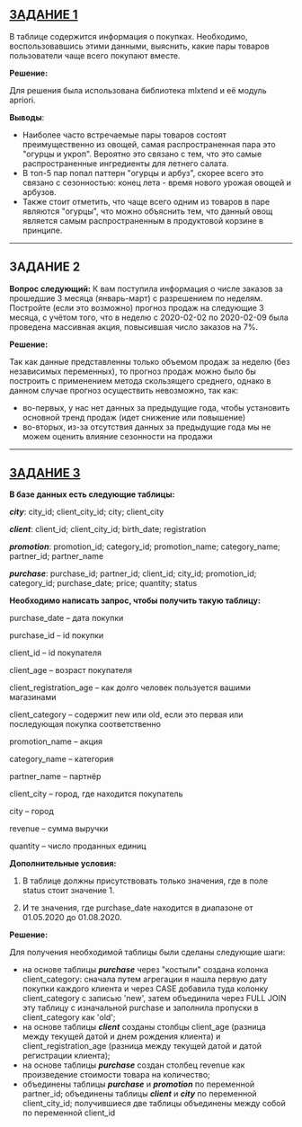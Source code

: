 ## <td><a href="https://github.com/IanaSerezhkina/KarpovCourses/blob/main/%D0%97%D0%B0%D0%B4%D0%B0%D0%BD%D0%B8%D0%B5%201.ipynb" target="_blank"><b>ЗАДАНИЕ 1</b></a></td> 

В таблице содержится информация о покупках. Необходимо, воспользовавшись этими данными, выяснить, какие пары товаров пользователи чаще всего покупают вместе. 

**Решение:** 

Для решения была использована библиотека mlxtend и её модуль apriori. 

**Выводы**: 
- Наиболее часто встречаемые пары товаров состоят преимущественно из овощей, самая распространенная пара это "огурцы и укроп". Вероятно это связано с тем, что это самые распространенные ингредиенты для летнего салата. 
- В топ-5 пар попал паттерн "огурцы и арбуз", скорее всего это связано с сезонностью: конец лета - время нового урожая овощей и арбузов. 
- Также стоит отметить, что чаще всего одним из товаров в паре являются "огурцы", что можно объяснить тем, что данный овощ является самым распространенным в продуктовой корзине в принципе. 

---

## ЗАДАНИЕ 2

**Вопрос следующий:** К вам поступила информация о числе заказов за прошедшие 3 месяца (январь-март) с разрешением по неделям. Постройте (если это возможно) прогноз продаж на следующие 3 месяца, с учётом того, что в неделю с 2020-02-02 по 2020-02-09 была проведена массивная акция, повысившая число заказов на 7%.

**Решение:** 

Так как данные представленны только объемом продаж за неделю (без независимых переменных), то прогноз продаж можно было бы построить с применением метода скользящего среднего, однако в данном случае прогноз осуществить невозможно, так как:
- во-первых, у нас нет данных за предыдущие года, чтобы установить основной тренд продаж (идет снижение или повышение)
- во-вторых, из-за отсутствия данных за предыдущие года мы не можем оценить влияние сезонности на продажи 

---

## <td><a href="https://github.com/IanaSerezhkina/KarpovCourse/blob/main/%D0%97%D0%B0%D0%B4%D0%B0%D0%BD%D0%B8%D0%B5%203" target="_blank"><b>ЗАДАНИЕ 3</b></a></td>

**В базе данных есть следующие таблицы:**

***city***:
city_id;
client_city_id;
city;
client_city

***client***:
client_id;
client_city_id;
birth_date;
registration

***promotion***:
promotion_id;
category_id;
promotion_name;
category_name;
partner_id;
partner_name

***purchase***:
purchase_id;
partner_id;
client_id;
city_id;
promotion_id;
category_id;
purchase_date;
price;
quantity;
status


**Необходимо написать запрос, чтобы получить такую таблицу:**

purchase_date – дата покупки

purchase_id – id покупки

client_id – id покупателя

client_age – возраст покупателя

client_registration_age – как долго человек пользуется вашими магазинами

client_category – содержит new или old, если это первая или последующая покупка соответственно

promotion_name – акция

category_name – категория

partner_name – партнёр

client_city – город, где находится покупатель

city – город

revenue – сумма выручки

quantity – число проданных единиц


**Дополнительные условия:**

1. В таблице должны присутствовать только значения, где в поле status стоит значение 1. 

2. И те значения, где purchase_date находится в диапазоне от 01.05.2020 до 01.08.2020.


**Решение:** 

Для получения необходимой таблицы были сделаны следующие шаги:
- на основе таблицы ***purchase*** через "костыли" создана колонка client_category: сначала путем агрегации я нашла первую дату покупки каждого клиента и через CASE добавила туда колонку client_category с записью 'new', затем объединила через FULL JOIN эту таблицу с изначальной purchase и заполнила пропуски в client_category как 'old';
- на основе таблицы ***client*** созданы столбцы client_age (разница между текущей датой и днем рождения клиента) и client_registration_age (разница между текущей датой и датой регистрации клиента);
- на основе таблицы ***purchase*** создан столбец revenue как произведение стоимости товара на количество;
- объединены таблицы ***purchase*** и ***promotion*** по переменной partner_id; объединены таблицы ***client*** и ***city*** по переменной client_city_id; получившиеся две таблицы объединены между собой по переменной client_id

